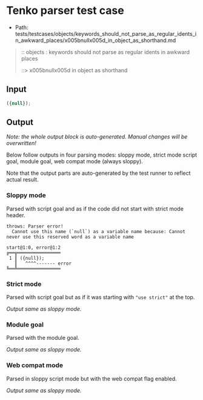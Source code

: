 # Tenko parser test case

- Path: tests/testcases/objects/keywords_should_not_parse_as_regular_idents_in_awkward_places/x005bnullx005d_in_object_as_shorthand.md

> :: objects : keywords should not parse as regular idents in awkward places
>
> ::> x005bnullx005d in object as shorthand

## Input

`````js
({null});
`````

## Output

_Note: the whole output block is auto-generated. Manual changes will be overwritten!_

Below follow outputs in four parsing modes: sloppy mode, strict mode script goal, module goal, web compat mode (always sloppy).

Note that the output parts are auto-generated by the test runner to reflect actual result.

### Sloppy mode

Parsed with script goal and as if the code did not start with strict mode header.

`````
throws: Parser error!
  Cannot use this name (`null`) as a variable name because: Cannot never use this reserved word as a variable name

start@1:0, error@1:2
╔══╦════════════════
 1 ║ ({null});
   ║   ^^^^------- error
╚══╩════════════════

`````

### Strict mode

Parsed with script goal but as if it was starting with `"use strict"` at the top.

_Output same as sloppy mode._

### Module goal

Parsed with the module goal.

_Output same as sloppy mode._

### Web compat mode

Parsed in sloppy script mode but with the web compat flag enabled.

_Output same as sloppy mode._
